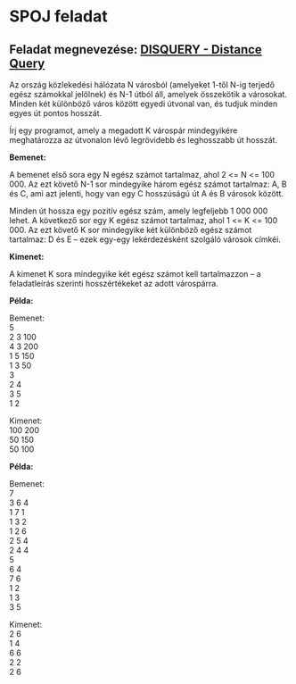 # SPOJ feladat
## Feladat megnevezése: [DISQUERY - Distance Query](https://www.spoj.com/problems/DISQUERY/)

Az ország közlekedési hálózata N városból (amelyeket 1-től N-ig terjedő egész számokkal jelölnek) és N-1 útból áll, amelyek összekötik a városokat. Minden két különböző város között egyedi útvonal van, és tudjuk minden egyes út pontos hosszát.

Írj egy programot, amely a megadott K várospár mindegyikére meghatározza az útvonalon lévő legrövidebb és leghosszabb út hosszát.

**Bemenet:**

A bemenet első sora egy N egész számot tartalmaz, ahol 2 <= N <= 100 000. Az ezt követő N-1 sor mindegyike három egész számot tartalmaz: A, B és C, ami azt jelenti, hogy van egy C hosszúságú út A és B városok között.

Minden út hossza egy pozitív egész szám, amely legfeljebb 1 000 000 lehet.
A következő sor egy K egész számot tartalmaz, ahol 1 <= K <= 100 000. Az ezt követő K sor mindegyike két különböző egész számot tartalmaz: D és E – ezek egy-egy lekérdezésként szolgáló városok címkéi.

**Kimenet:**

A kimenet K sora mindegyike két egész számot kell tartalmazzon – a feladatleírás szerinti hosszértékeket az adott várospárra.

**Példa:**

Bemenet:  
5  
2 3 100  
4 3 200  
1 5 150  
1 3 50  
3  
2 4  
3 5  
1 2  

Kimenet:  
100 200  
50 150  
50 100  

**Példa:**

Bemenet:  
7  
3 6 4  
1 7 1  
1 3 2  
1 2 6  
2 5 4  
2 4 4  
5  
6 4  
7 6  
1 2  
1 3  
3 5  

Kimenet:  
2 6  
1 4  
6 6  
2 2  
2 6   
